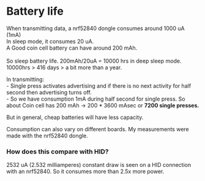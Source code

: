# Battery life

When transmitting data, a nrf52840  dongle consumes around 1000 uA (1mA)\
In sleep mode, it consumes 20 uA. \
A Good coin cell battery can have around 200 mAh. \
\
So sleep battery life. 200mAh/20uA = 10000 hrs in deep sleep mode. 10000hrs > 416 days > a bit more than a year.

In transmitting:\
\- Single press activates advertising and if there is no next activity for half second then advertising turns off. \
\- So we have consumption 1mA during half second for single press. So about Coin cell has 200 mAh -> 200 \* 3600 mAsec or **7200 single presses.**&#x20;

But in general, cheap batteries will have less capacity.

Consumption can also vary on different boards. My measurements were made with the nrf52840 dongle.

### How does this compare with HID?

2532 uA (2.532 milliamperes) constant draw is seen on a HID connection with an nrf52840. So it consumes more than 2.5x more power.&#x20;

